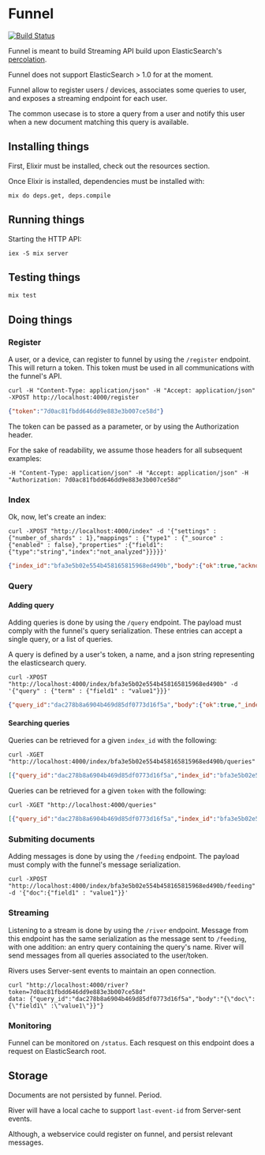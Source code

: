 # Funnel

[![Build Status](https://travis-ci.org/AF83/funnel.png?branch=master)](https://travis-ci.org/AF83/funnel)

Funnel is meant to build Streaming API build upon ElasticSearch's
[percolation](http://www.elasticsearch.org/guide/en/elasticsearch/reference/current/search-percolate.html).

Funnel does not support ElasticSearch > 1.0 for at the moment.

Funnel allow to register users / devices, associates some queries to user, and
exposes a streaming endpoint for each user.

The common usecase is to store a query from a user and notify this user when a
new document matching this query is available.

## Installing things

First, Elixir must be installed, check out the resources section.

Once Elixir is installed, dependencies must be installed with:

``` shell
mix do deps.get, deps.compile
```

## Running things

Starting the HTTP API:

``` shell
iex -S mix server
```

## Testing things

``` shell
mix test
```

## Doing things


### Register

A user, or a device, can register to funnel by using the `/register` endpoint.
This will return a token. This token must be used in all communications with the
funnel's API.

``` shell
curl -H "Content-Type: application/json" -H "Accept: application/json" -XPOST http://localhost:4000/register
```
``` json
{"token":"7d0ac81fbdd646dd9e883e3b007ce58d"}
```

The token can be passed as a parameter, or by using the Authorization header.

For the sake of readability, we assume those headers for all subsequent
examples:

``` shell
-H "Content-Type: application/json" -H "Accept: application/json" -H "Authorization: 7d0ac81fbdd646dd9e883e3b007ce58d"
```

### Index

Ok, now, let's create an index:

``` shell
curl -XPOST "http://localhost:4000/index" -d '{"settings" : {"number_of_shards" : 1},"mappings" : {"type1" : {"_source" : {"enabled" : false},"properties" :{"field1":{"type":"string","index":"not_analyzed"}}}}}'
```
``` json
{"index_id":"bfa3e5b02e554b458165815968ed490b","body":{"ok":true,"acknowledged":true}}
```

### Query

#### Adding query

Adding queries is done by using the `/query` endpoint. The payload must
comply with the funnel's query serialization. These entries can accept a single
query, or a list of queries.

A query is defined by a user's token, a name, and a json string representing the
elasticsearch query.

``` shell
curl -XPOST "http://localhost:4000/index/bfa3e5b02e554b458165815968ed490b" -d '{"query" : {"term" : {"field1" : "value1"}}}'
```
``` json
{"query_id":"dac278b8a6904b469d85df0773d16f5a","body":{"ok":true,"_index":"_percolator","_type":"bfa3e5b02e554b458165815968ed490b_dev","_id":"7d0ac81fbdd646dd9e883e3b007ce58d-dac278b8a6904b469d85df0773d16f5a","_version":1}}
```

#### Searching queries

Queries can be retrieved for a given `index_id` with the following:

``` shell
curl -XGET "http://localhost:4000/index/bfa3e5b02e554b458165815968ed490b/queries"
```
``` json
[{"query_id":"dac278b8a6904b469d85df0773d16f5a","index_id":"bfa3e5b02e554b458165815968ed490b","score":1.4142135}]
```

Queries can be retrieved for a given `token` with the following:

``` shell
curl -XGET "http://localhost:4000/queries"
```
``` json
[{"query_id":"dac278b8a6904b469d85df0773d16f5a","index_id":"bfa3e5b02e554b458165815968ed490b","score":1.4142135}]
```

### Submiting documents

Adding messages is done by using the `/feeding` endpoint. The payload must
comply with the funnel's message serialization.


``` shell
curl -XPOST "http://localhost:4000/index/bfa3e5b02e554b458165815968ed490b/feeding" -d '{"doc":{"field1" : "value1"}}'
```

### Streaming

Listening to a stream is done by using the `/river` endpoint.
Message from this endpoint has the same serialization as the message sent to
`/feeding`, with one addition: an entry query containing the query's name.
River will send messages from all queries associated to the user/token.

Rivers uses Server-sent events to maintain an open connection.

``` shell
curl "http://localhost:4000/river?token=7d0ac81fbdd646dd9e883e3b007ce58d"
data: {"query_id":"dac278b8a6904b469d85df0773d16f5a","body":"{\"doc\":{\"field1\" :\"value1\"}}"}
```

### Monitoring

Funnel can be monitored on `/status`. Each resquest on this endpoint does a
request on ElasticSearch root.

## Storage

Documents are not persisted by funnel. Period.

River will have a local cache to support `last-event-id` from Server-sent
events.

Although, a webservice could register on funnel, and persist relevant messages.
